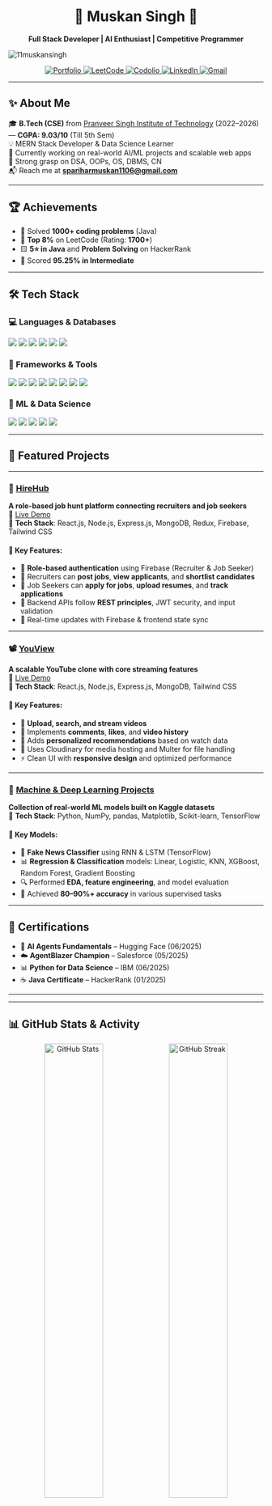 <h1 align="center">🌟 Muskan Singh 🌟</h1>  
<p align="center">  
  <b>Full Stack Developer | AI Enthusiast | Competitive Programmer</b>  
</p>  
<p align="left"> <img src="https://komarev.com/ghpvc/?username=11muskansingh&label=Profile%20views&color=0e75b6&style=flat" alt="11muskansingh" /> </p>
<p align="center">  
  <a href="https://portfoliomuskan.vercel.app/">
    <img src="https://img.shields.io/badge/-Portfolio-%23000000?style=for-the-badge&logo=firefox&logoColor=white" alt="Portfolio">
  </a>
  <a href="https://leetcode.com/u/Muskan_parihar/">
    <img src="https://img.shields.io/badge/-LeetCode-FFA116?style=for-the-badge&logo=leetcode&logoColor=white" alt="LeetCode">
  </a>
  <a href="https://codolio.com/profile/muskan_parihar">
    <img src="https://img.shields.io/badge/-Codolio-0A66C2?style=for-the-badge&logo=bookstack&logoColor=white" alt="Codolio">
  </a>
  <a href="https://linkedin.com/in/muskan-singh-140137261/">
    <img src="https://img.shields.io/badge/-LinkedIn-blue?style=for-the-badge&logo=linkedin&logoColor=white" alt="LinkedIn">
  </a>  
  <a href="mailto:spariharmuskan1106@gmail.com">
    <img src="https://img.shields.io/badge/-Gmail-red?style=for-the-badge&logo=gmail&logoColor=white" alt="Gmail">
  </a>
</p> 

---

## ✨ About Me

🎓 **B.Tech (CSE)** from [Pranveer Singh Institute of Technology](https://psit.ac.in) (2022–2026) — **CGPA: 9.03/10** (Till 5th Sem)  
💡 MERN Stack Developer & Data Science Learner  
🚀 Currently working on real-world AI/ML projects and scalable web apps  
🧠 Strong grasp on DSA, OOPs, OS, DBMS, CN  
📬 Reach me at **spariharmuskan1106@gmail.com**

---

## 🏆 Achievements

- 👑 Solved **1000+ coding problems** (Java)
- 🏅 **Top 8%** on LeetCode (Rating: **1700+**)
- 🟨 **5⭐ in Java** and **Problem Solving** on HackerRank
- 🧾 Scored **95.25% in Intermediate**

---

## 🛠️ Tech Stack

### 💻 Languages & Databases  
<p>  
  <img src="https://img.shields.io/badge/Java-007396?style=for-the-badge&logo=java&logoColor=white" />
  <img src="https://img.shields.io/badge/JavaScript-F7DF1E?style=for-the-badge&logo=javascript&logoColor=black" />
  <img src="https://img.shields.io/badge/Python-3776AB?style=for-the-badge&logo=python&logoColor=white" />
  <img src="https://img.shields.io/badge/C-00599C?style=for-the-badge&logo=c&logoColor=white" />
  <img src="https://img.shields.io/badge/SQL-4479A1?style=for-the-badge&logo=MySQL&logoColor=white" />
  <img src="https://img.shields.io/badge/MongoDB-47A248?style=for-the-badge&logo=mongodb&logoColor=white" />
</p>

### 🚀 Frameworks & Tools  
<p>  
  <img src="https://img.shields.io/badge/Node.js-339933?style=for-the-badge&logo=node.js&logoColor=white" />
  <img src="https://img.shields.io/badge/Express.js-000000?style=for-the-badge&logo=express&logoColor=white" />
  <img src="https://img.shields.io/badge/React.js-61DAFB?style=for-the-badge&logo=react&logoColor=black" />
  <img src="https://img.shields.io/badge/Redux-764ABC?style=for-the-badge&logo=redux&logoColor=white" />
  <img src="https://img.shields.io/badge/TailwindCSS-38B2AC?style=for-the-badge&logo=tailwind-css&logoColor=white" />
  <img src="https://img.shields.io/badge/Firebase-FFCA28?style=for-the-badge&logo=firebase&logoColor=black" />
  <img src="https://img.shields.io/badge/Git-F05032?style=for-the-badge&logo=git&logoColor=white" />
  <img src="https://img.shields.io/badge/Postman-FF6C37?style=for-the-badge&logo=postman&logoColor=white" />
</p>

### 🧠 ML & Data Science  
<p>
  <img src="https://img.shields.io/badge/NumPy-013243?style=for-the-badge&logo=numpy&logoColor=white" />
  <img src="https://img.shields.io/badge/pandas-150458?style=for-the-badge&logo=pandas&logoColor=white" />
  <img src="https://img.shields.io/badge/Matplotlib-11557c?style=for-the-badge&logo=matplotlib&logoColor=white" />
  <img src="https://img.shields.io/badge/Scikit--learn-F7931E?style=for-the-badge&logo=scikit-learn&logoColor=white" />
  <img src="https://img.shields.io/badge/TensorFlow-FF6F00?style=for-the-badge&logo=tensorflow&logoColor=white" />
</p>

---

## 🚀 Featured Projects

---

### 🎯 [**HireHub**](https://github.com/11muskansingh/HireHub)  
**A role-based job hunt platform connecting recruiters and job seekers**  
🔗 [Live Demo](https://hirehub-gz47.onrender.com)  
🔧 **Tech Stack**: React.js, Node.js, Express.js, MongoDB, Redux, Firebase, Tailwind CSS

#### 📌 Key Features:
- 👤 **Role-based authentication** using Firebase (Recruiter & Job Seeker)
- 🧾 Recruiters can **post jobs**, **view applicants**, and **shortlist candidates**
- 📁 Job Seekers can **apply for jobs**, **upload resumes**, and **track applications**
- 🔐 Backend APIs follow **REST principles**, JWT security, and input validation
- 🔄 Real-time updates with Firebase & frontend state sync

---

### 📽️ [**YouView**](https://github.com/11muskansingh/YouView)  
**A scalable YouTube clone with core streaming features**  
🔗 [Live Demo](https://you-view-teal.vercel.app/)  
🔧 **Tech Stack**: React.js, Node.js, Express.js, MongoDB, Tailwind CSS

#### 📌 Key Features:
- 🎥 **Upload, search, and stream videos**
- 📌 Implements **comments**, **likes**, and **video history**
- 🧠 Adds **personalized recommendations** based on watch data
- 📂 Uses Cloudinary for media hosting and Multer for file handling
- ⚡ Clean UI with **responsive design** and optimized performance

---

### 🧠 [**Machine & Deep Learning Projects**](https://github.com/11muskansingh/Machine-and-Deep-Learning)  
**Collection of real-world ML models built on Kaggle datasets**  
🔧 **Tech Stack**: Python, NumPy, pandas, Matplotlib, Scikit-learn, TensorFlow

#### 📌 Key Models:
- 📰 **Fake News Classifier** using RNN & LSTM (TensorFlow)
- 📊 **Regression & Classification** models: Linear, Logistic, KNN, XGBoost, Random Forest, Gradient Boosting
- 🔍 Performed **EDA, feature engineering**, and model evaluation
- 💯 Achieved **80–90%+ accuracy** in various supervised tasks

---

## 📜 Certifications

- 🧠 **AI Agents Fundamentals** – Hugging Face (06/2025)  
- ☁️ **AgentBlazer Champion** – Salesforce (05/2025)  
- 📊 **Python for Data Science** – IBM (06/2025)  
- ☕ **Java Certificate** – HackerRank (01/2025)  

---

---

## 📊 GitHub Stats & Activity

<div align="center">

  <!-- GitHub Stats -->
  <img src="https://github-readme-stats.vercel.app/api?username=11muskansingh&show_icons=true&theme=radical&rank_icon=github&custom_title=Muskan%27s%20GitHub%20Stats" width="48%" alt="GitHub Stats" />

  <!-- Streak Stats -->
  <img src="https://streak-stats.demolab.com?user=11muskansingh&theme=flames&date_format=M%20j%5B%2C%20Y%5D&border=DD2727" width="48%" alt="GitHub Streak" />

  <!-- Top Languages (Donut Layout) -->
  <br/>
  <img src="https://github-readme-stats.vercel.app/api/top-langs/?username=11muskansingh&layout=donut&theme=radical&hide=css,html&langs_count=6" width="50%" alt="Top Languages by Donut" />
</div>

---

## 📈 GitHub Contribution Graph

<div align="center">
  <img src="https://github-readme-activity-graph.vercel.app/graph?username=11muskansingh&theme=tokyo-night&hide_border=true" alt="GitHub Contribution Graph" />
</div>

---

## 🌐 Let's Connect  

<p align="center">  
  <a href="https://linkedin.com/in/muskan-singh-140137261/"><img src="https://img.shields.io/badge/-LinkedIn-blue?style=for-the-badge&logo=linkedin&logoColor=white" alt="LinkedIn"></a>  
  <a href="https://github.com/11muskansingh"><img src="https://img.shields.io/badge/-GitHub-black?style=for-the-badge&logo=github&logoColor=white" alt="GitHub"></a>  
  <a href="mailto:spariharmuskan1106@gmail.com"><img src="https://img.shields.io/badge/-Gmail-red?style=for-the-badge&logo=gmail&logoColor=white" alt="Gmail"></a>  
</p>  

---

> 🌱 *"Learning is the only thing the mind never exhausts, never fears, and never regrets!."*
